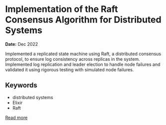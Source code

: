 # Implementation of the Raft Consensus Algorithm for Distributed Systems

**Date:** Dec 2022

Implemented a replicated state machine using Raft, a distributed consensus protocol, to ensure log consistency across replicas in the system. Implemented log replication and leader election to handle node failures and validated it using rigorous testing with simulated node failures.

## Keywords
- distributed systems
- Elixir
- Raft




[Read more](https://utkarshkhandelwal.substack.com/p/raft-consensus-algorithm-implementation)
